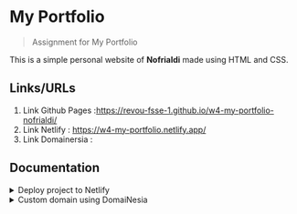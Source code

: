 # My Portfolio

> Assignment for My Portfolio

This is a simple personal website of **Nofrialdi** made using HTML and CSS.

## Links/URLs

1. Link Github Pages :<https://revou-fsse-1.github.io/w4-my-portfolio-nofrialdi/>
2. Link Netlify : <https://w4-my-portfolio.netlify.app/>
3. Link Domainersia :

## Documentation

<details>
  <summary>Deploy project to Netlify</summary>

<main class="content">
  
1. Open netlify.com in your browser
   ![netlify](images/netlify.jpg)

2. Register Netlify
   ![regist](images/regist.jpg)

3. Sign in to GitHub to continue to Netlify Auth
   ![sign-github](images/auth-github.jpg)

4. Add site
   ![add-site](images/add-site.jpg)

5. Import an existing project from a Git repository
   ![import-site](images/add-site.jpg)

6. Connect to Git provider
   ![connect](images/connect.jpg)

7. Pick a repository from GitHub
   ![pick-repository](images/pick-repository.jpg)

8. Deploy site
   ![deploy](images/deploy.jpg)

9. Domain setting
   ![domain-setting](images/domain-setting.jpg)

10. Edit site name
    ![edit-site-name](images/edit-site-name.jpg)

11. Change site name
    ![change-site-name](images/change-site-name.jpg)

12. Go to site
![go-to-site](images/go-site.jpg)
</main>

</details>

<details>
  <summary>Custom domain using DomaiNesia</summary>

<main class="content">
  
1. Open Domainesia.com
   ![domainesia](images/domainesia.jpg)

2. Sign in
   ![sign-domainesia](images/sign-in-domainesia.jpg)

3. Dashboard Domainesia
   ![dashboard-domanesia](images/dashboard-domainesia.jpg)

4. Domain page
   ![domain-page](images/domain-page.jpg)

5. Managing Domain
   ![import-site](images/managing-domain.jpg)

</main>

</details>
